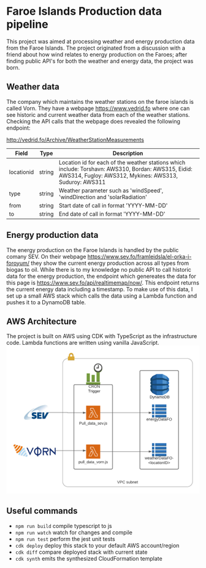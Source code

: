 # Faroe Islands Production data pipeline
This project was aimed at processing weather and energy production data from the Faroe Islands. The project originated from a discussion with a friend about how wind relates to energy production on the Faroes; after finding public API's for both the weather and energy data, the project was born.

## Weather data
The company which maintains the weather stations on the faroe islands is called Vorn. They have a webpage https://www.vedrid.fo where one can see historic and current weather data from each of the weather stations. Checking the API calls that the webpage does revealed the following endpoint:

http://vedrid.fo/Archive/WeatherStationMeasurements

| Field      | Type   | Description                                                                                                                                                   |
|------------|--------|---------------------------------------------------------------------------------------------------------------------------------------------------------------|
| locationid | string | Location id for each of the weather stations which include: Torshavn: AWS310, Bordan: AWS315, Eidid: AWS314, Fugloy: AWS312, Mykines: AWS313, Suduroy: AWS311 |
| type       | string | Weather parameter such as 'windSpeed', 'windDirection and  'solarRadiation'                                                                                   |
| from       | string | Start date of call in format 'YYYY-MM-DD'                                                                                                                     |
| to         | string | End date of call in format 'YYYY-MM-DD'

## Energy production data
The energy production on the Faroe Islands is handled by the public comany SEV. On their webpage https://www.sev.fo/framleidsla/el-orka-i-foroyum/ they show the current energy production across all types from biogas to oil. While there is to my knowledge no public API to call historic data for the energy production, the endpoint which genereates the data for this page is https://www.sev.fo/api/realtimemap/now/. This endpoint returns the current energy data including a timestamp. To make use of this data, I set up a small AWS stack which calls the data using a Lambda function and pushes it to a DynamoDB table.

## AWS Architecture
The project is built on AWS using CDK with TypeScript as the infrastructure code. Lambda functions are written using vanilla JavaScript. 
![AWS architecture](https://github.com/TrygviZL/fo_energy_production_pipeline/blob/main/docs/fo_energy_AWS-Architecture.png?raw=true)


## Useful commands
 * `npm run build`   compile typescript to js
 * `npm run watch`   watch for changes and compile
 * `npm run test`    perform the jest unit tests
 * `cdk deploy`      deploy this stack to your default AWS account/region
 * `cdk diff`        compare deployed stack with current state
 * `cdk synth`       emits the synthesized CloudFormation template
